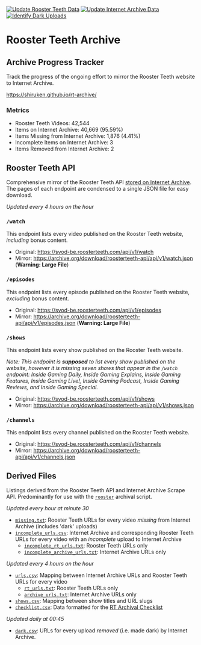 [![Update Rooster Teeth Data](https://github.com/shiruken/rt-archive/actions/workflows/update_rt.yml/badge.svg)](https://github.com/shiruken/rt-archive/actions/workflows/update_rt.yml) [![Update Internet Archive Data](https://github.com/shiruken/rt-archive/actions/workflows/update_archive.yml/badge.svg)](https://github.com/shiruken/rt-archive/actions/workflows/update_archive.yml) [![Identify Dark Uploads](https://github.com/shiruken/rt-archive/actions/workflows/update_archive_dark.yml/badge.svg)](https://github.com/shiruken/rt-archive/actions/workflows/update_archive_dark.yml)

# Rooster Teeth Archive

## Archive Progress Tracker

Track the progress of the ongoing effort to mirror the Rooster Teeth website to Internet Archive.

https://shiruken.github.io/rt-archive/

### Metrics

* Rooster Teeth Videos: 42,544
* Items on Internet Archive: 40,669 (95.59%)
* Items Missing from Internet Archive: 1,876 (4.41%)
* Incomplete Items on Internet Archive: 3
* Items Removed from Internet Archive: 2

## Rooster Teeth API

Comprehensive mirror of the Rooster Teeth API [stored on Internet Archive](https://archive.org/details/roosterteeth-api). The pages of each endpoint are condensed to a single JSON file for easy download.

*Updated every 4 hours on the hour*

### `/watch`

This endpoint lists every video published on the Rooster Teeth website, *including* bonus content.

* Original: https://svod-be.roosterteeth.com/api/v1/watch
* Mirror: https://archive.org/download/roosterteeth-api/api/v1/watch.json (**Warning: Large File**)

### `/episodes`

This endpoint lists every episode published on the Rooster Teeth website, *excluding* bonus content.

* Original: https://svod-be.roosterteeth.com/api/v1/episodes
* Mirror: https://archive.org/download/roosterteeth-api/api/v1/episodes.json (**Warning: Large File**)

### `/shows`

This endpoint lists every show published on the Rooster Teeth website.

*Note: This endpoint is **supposed** to list every show published on the website, however it is missing seven shows that appear in the `/watch` endpoint: Inside Gaming Daily, Inside Gaming Explains, Inside Gaming Features, Inside Gaming Live!, Inside Gaming Podcast, Inside Gaming Reviews, and Inside Gaming Special.*

* Original: https://svod-be.roosterteeth.com/api/v1/shows
* Mirror: https://archive.org/download/roosterteeth-api/api/v1/shows.json

### `/channels`

This endpoint lists every channel published on the Rooster Teeth website.

* Original: https://svod-be.roosterteeth.com/api/v1/channels
* Mirror: https://archive.org/download/roosterteeth-api/api/v1/channels.json

## Derived Files

Listings derived from the Rooster Teeth API and Internet Archive Scrape API. Predominantly for use with the [`rooster`](https://github.com/i3p9/rooster) archival script.

*Updated every hour at minute 30*

* [`missing.txt`](https://raw.githubusercontent.com/shiruken/rt-archive/main/data/missing.txt): Rooster Teeth URLs for every video *missing* from Internet Archive (includes 'dark' uploads)
* [`incomplete_urls.csv`](https://raw.githubusercontent.com/shiruken/rt-archive/main/data/incomplete_urls.csv): Internet Archive and corresponding Rooster Teeth URLs for every video with an *incomplete* upload to Internet Archive
  * [`incomplete_rt_urls.txt`](https://raw.githubusercontent.com/shiruken/rt-archive/main/data/incomplete_rt_urls.txt): Rooster Teeth URLs only
  * [`incomplete_archive_urls.txt`](https://raw.githubusercontent.com/shiruken/rt-archive/main/data/incomplete_archive_urls.txt): Internet Archive URLs only

*Updated every 4 hours on the hour*

* [`urls.csv`](https://raw.githubusercontent.com/shiruken/rt-archive/main/data/urls.csv): Mapping between Internet Archive URLs and Rooster Teeth URLs for every video
  * [`rt_urls.txt`](https://raw.githubusercontent.com/shiruken/rt-archive/main/data/rt_urls.txt): Rooster Teeth URLs only
  * [`archive_urls.txt`](https://raw.githubusercontent.com/shiruken/rt-archive/main/data/archive_urls.txt): Internet Archive URLs only
* [`shows.csv`](https://raw.githubusercontent.com/shiruken/rt-archive/main/data/shows.csv): Mapping between show titles and URL slugs
* [`checklist.csv`](https://raw.githubusercontent.com/shiruken/rt-archive/main/data/checklist.csv): Data formatted for the [RT Archival Checklist](https://docs.google.com/spreadsheets/d/17Vqd_xYLh-xma_nw_TkeFexzQ2sZ4uEntibiZB8KlRI/preview)

*Updated daily at 00:45*

* [`dark.csv`](https://raw.githubusercontent.com/shiruken/rt-archive/main/data/dark.csv): URLs for every upload *removed* (i.e. made dark) by Internet Archive.
